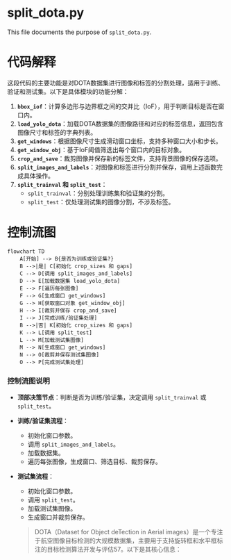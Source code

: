 # split_dota.py

This file documents the purpose of `split_dota.py`.


# 代码解释
这段代码的主要功能是对DOTA数据集进行图像和标签的分割处理，适用于训练、验证和测试集。以下是具体模块的功能分解：

1. **`bbox_iof`**：计算多边形与边界框之间的交并比（IoF），用于判断目标是否在窗口内。
2. **`load_yolo_dota`**：加载DOTA数据集的图像路径和对应的标签信息，返回包含图像尺寸和标签的字典列表。
3. **`get_windows`**：根据图像尺寸生成滑动窗口坐标，支持多种窗口大小和步长。
4. **`get_window_obj`**：基于IoF阈值筛选出每个窗口内的目标对象。
5. **`crop_and_save`**：裁剪图像并保存新的标签文件，支持背景图像的保存选项。
6. **`split_images_and_labels`**：对图像和标签进行分割并保存，调用上述函数完成具体操作。
7. **`split_trainval` 和 `split_test`**：
   - `split_trainval`：分别处理训练集和验证集的分割。
   - `split_test`：仅处理测试集的图像分割，不涉及标签。

# 控制流图
```mermaid
flowchart TD
    A[开始] --> B{是否为训练或验证集?}
    B -->|是| C[初始化 crop_sizes 和 gaps]
    C --> D[调用 split_images_and_labels]
    D --> E[加载数据集 load_yolo_dota]
    E --> F[遍历每张图像]
    F --> G[生成窗口 get_windows]
    G --> H[获取窗口对象 get_window_obj]
    H --> I[裁剪并保存 crop_and_save]
    I --> J[完成训练/验证集处理]
    B -->|否| K[初始化 crop_sizes 和 gaps]
    K --> L[调用 split_test]
    L --> M[加载测试集图像]
    M --> N[生成窗口 get_windows]
    N --> O[裁剪并保存测试集图像]
    O --> P[完成测试集处理]
``` 

### 控制流图说明
- **顶部决策节点**：判断是否为训练/验证集，决定调用 `split_trainval` 或 `split_test`。
- **训练/验证集流程**：
  - 初始化窗口参数。
  - 调用 `split_images_and_labels`。
  - 加载数据集。
  - 遍历每张图像，生成窗口、筛选目标、裁剪保存。
- **测试集流程**：
  - 初始化窗口参数。
  - 调用 `split_test`。
  - 加载测试集图像。
  - 生成窗口并裁剪保存。


  > DOTA（Dataset for Object deTection in Aerial images）是一个专注于航空图像目标检测的大规模数据集，主要用于支持旋转框和水平框标注的目标检测算法开发与评估‌57。以下是其核心信息：